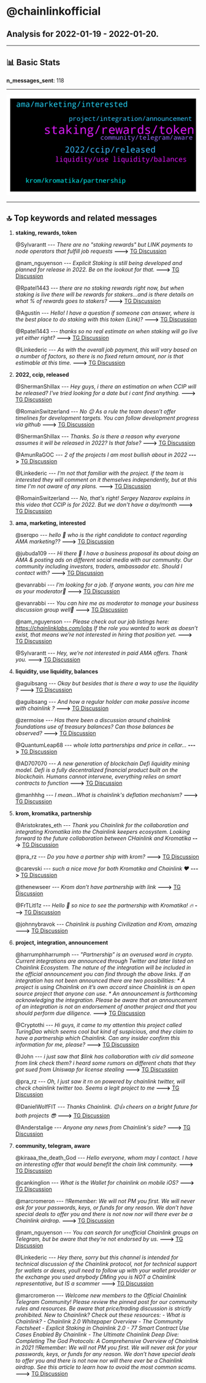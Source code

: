 # **@chainlinkofficial**
 ## Analysis for **2022-01-19** - **2022-01-20**.

---

## 📊 **Basic Stats**

**n_messages_sent**: 118

---
![wordcloud](chainlinkofficial_1Days_wordcloud.png)

---


## 🔝 **Top keywords and related messages**

1. **staking, rewards, token**

    @Sylvarantt --- *There are no "staking rewards" but LINK payments to node operators that fulfill job requests* **--->** [TG Discussion](https://t.me/chainlinkofficial/366495)

    @nam_nguyenson --- *Explicit Staking is still being developed and planned for release in 2022. Be on the lookout for that.* **--->** [TG Discussion](https://t.me/chainlinkofficial/366263)

    @Rpatel1443 --- *there are no staking rewards right now, but when staking is live there will be rewards for stakers...and is there details on what % of rewards goes to stakers?* **--->** [TG Discussion](https://t.me/chainlinkofficial/366499)

    @Agustín --- *Hello! I have a question if someone can answer, where is the best place to do staking with this token (Link)?* **--->** [TG Discussion](https://t.me/chainlinkofficial/366375)

    @Rpatel1443 --- *thanks so no real estimate on when staking will go live yet either right?* **--->** [TG Discussion](https://t.me/chainlinkofficial/366503)

    @Linkederic --- *As with the overall job payment, this will vary based on a number of factors, so there is no fixed return amount, nor is that estimable at this time.* **--->** [TG Discussion](https://t.me/chainlinkofficial/366501)

2. **2022, ccip, released**

    @ShermanShillax --- *Hey guys, i there an estimation on when CCIP will be released? I've tried looking for a date but i cant find anything.* **--->** [TG Discussion](https://t.me/chainlinkofficial/366381)

    @RomainSwitzerland --- *No 😌 As a rule the team doesn’t offer timelines for development targets. You can follow development progress via github* **--->** [TG Discussion](https://t.me/chainlinkofficial/366382)

    @ShermanShillax --- *Thanks. So is there a reason why everyone assumes it will be released in 2022? Is that false?* **--->** [TG Discussion](https://t.me/chainlinkofficial/366383)

    @AmunRaGOC --- *2 of the projects I am most bullish about in 2022* **--->** [TG Discussion](https://t.me/chainlinkofficial/366672)

    @Linkederic --- *I'm not that familiar with the project. If the team is interested they will comment on it themselves independently, but at this time I'm not aware of any plans.* **--->** [TG Discussion](https://t.me/chainlinkofficial/366445)

    @RomainSwitzerland --- *No, that's right! Sergey Nazarov explains in this video that CCIP is for 2022. But we don't have a day/month* **--->** [TG Discussion](https://t.me/chainlinkofficial/366384)

3. **ama, marketing, interested**

    @serqpo --- *hello 🥰 who is the right candidate to contact regarding AMA marketing??* **--->** [TG Discussion](https://t.me/chainlinkofficial/366715)

    @jubuda109 --- *Hi there 👋  I have a business proposal its about doing an AMA & posting ads on different social media with our community. Our community including  investors, traders, ambassador etc. Should I contact with?* **--->** [TG Discussion](https://t.me/chainlinkofficial/366635)

    @evanrabbi --- *I'm looking for a job. If anyone wants, you can hire me as your moderator🙂* **--->** [TG Discussion](https://t.me/chainlinkofficial/366226)

    @evanrabbi --- *You can hire me as moderator to manage your business discussion group well🙂* **--->** [TG Discussion](https://t.me/chainlinkofficial/366270)

    @nam_nguyenson --- *Please check out our job listings here: https://chainlinklabs.com/jobs  If the role you wanted to work as doesn’t exist, that means we’re not interested in hiring that position yet.* **--->** [TG Discussion](https://t.me/chainlinkofficial/366271)

    @Sylvarantt --- *Hey, we’re not interested in paid AMA offers. Thank you.* **--->** [TG Discussion](https://t.me/chainlinkofficial/366721)

4. **liquidity, use liquidity, balances**

    @aguibsang --- *Okay but besides that is there a way to use the liquidity ?* **--->** [TG Discussion](https://t.me/chainlinkofficial/366264)

    @aguibsang --- *And how a regular holder can make passive income with chainlink ?* **--->** [TG Discussion](https://t.me/chainlinkofficial/366262)

    @zermoise --- *Has there been a discussion around chainlink foundations use of treasury balances? Can those balances be observed?* **--->** [TG Discussion](https://t.me/chainlinkofficial/366768)

    @QuantumLeap68 --- *whole lotta partnerships and price in cellar…* **--->** [TG Discussion](https://t.me/chainlinkofficial/366462)

    @AD707070 --- *A new generation of blockchain Defi liquidity mining model. Defi is a fully decentralized financial product built on the blockchain. Humans cannot intervene, everything relies on smart contracts to function* **--->** [TG Discussion](https://t.me/chainlinkofficial/366927)

    @manhhhg --- *I mean...What is chainlink's deflation mechanism?* **--->** [TG Discussion](https://t.me/chainlinkofficial/366282)

5. **krom, kromatika, partnership**

    @Aristokrates_eth --- *Thank you Chainlink for the collaboration and integrating Kromatika into the Chainlink keepers ecosystem. Looking forward to the future collaboration between CHainlink and Kromatika* **--->** [TG Discussion](https://t.me/chainlinkofficial/366424)

    @pra_rz --- *Do you have a partner ship with krom?* **--->** [TG Discussion](https://t.me/chainlinkofficial/366407)

    @carevski --- *such a nice move for both Kromatika and Chainlink ❤️* **--->** [TG Discussion](https://t.me/chainlinkofficial/366429)

    @thenewseer --- *Krom don’t have partnership with link* **--->** [TG Discussion](https://t.me/chainlinkofficial/366423)

    @FrTLitl1z --- *Hello 👋 so nice to see the partnership with Kromatika! 🔥* **--->** [TG Discussion](https://t.me/chainlinkofficial/366399)

    @johnnybravok --- *Chainlink is pushing Civilization and Krom, amazing* **--->** [TG Discussion](https://t.me/chainlinkofficial/366406)

6. **project, integration, announcement**

    @harrumphharrumph --- *"Partnership” is an overused word in crypto.  Current integrations are announced through Twitter and later listed on Chainlink Ecosystem.  The nature of the integration will be included in the official announcement you can find through the above links.  If an integration has not been announced there are two possibilities: * A project is using Chainlink on it’s own accord since Chainlink is an open source project that anyone can use. * An announcement is forthcoming acknowledging the integration.  Please be aware that an announcement of an integration is not an endorsement of another project and that you should perform due diligence.* **--->** [TG Discussion](https://t.me/chainlinkofficial/366413)

    @Cryptothi --- *Hi guys, it came to my attention this project called TuringDao which seems cool but kind of suspicious, and they claim to have a partnership which Chainlink. Can any insider confirm this information for me, please?* **--->** [TG Discussion](https://t.me/chainlinkofficial/366925)

    @John --- *i just saw that $link has collaboration with civ  did someone from link check them? i heard some rumors on different chats that they got sued from Uniswap for license stealing* **--->** [TG Discussion](https://t.me/chainlinkofficial/366562)

    @pra_rz --- *Oh, I just saw it rn on powered by chainlink twitter, will check chainlink twitter too. Seems a legit project to me* **--->** [TG Discussion](https://t.me/chainlinkofficial/366414)

    @DanielWolfFIT --- *Thanks Chainlink. 😊👍 cheers on a bright future for both projects 😎* **--->** [TG Discussion](https://t.me/chainlinkofficial/366428)

    @Anderstalige --- *Anyone any news from Chainlink's side?* **--->** [TG Discussion](https://t.me/chainlinkofficial/366442)

7. **community, telegram, aware**

    @kiraaa_the_death_God --- *Hello everyone, whom may I contact. I have an interesting offer that would benefit the chain link community.* **--->** [TG Discussion](https://t.me/chainlinkofficial/366243)

    @cankinglion --- *What is the Wallet for chainlink on mobile iOS?* **--->** [TG Discussion](https://t.me/chainlinkofficial/366903)

    @marcromeron --- *‼️Remember: We will not PM you first. We will never ask for your passwords, keys, or funds for any reason. We don’t have special deals to offer you and there is not now nor will there ever be a Chainlink airdrop.* **--->** [TG Discussion](https://t.me/chainlinkofficial/366914)

    @nam_nguyenson --- *You can search for unofficial Chainlink groups on Telegram, but be aware that they’re not endorsed by us.* **--->** [TG Discussion](https://t.me/chainlinkofficial/366269)

    @Linkederic --- *Hey there, sorry but this channel is intended for technical discussion of the Chainlink protocol, not for technical support for wallets or dexes, youll need to follow up with your wallet provider or the exchange you used  anybody DMing you is NOT a Chainlink representative, but IS a scammer* **--->** [TG Discussion](https://t.me/chainlinkofficial/366155)

    @marcromeron --- *Welcome new members to the Official Chainlink Telegram Community!  Please review the pinned post for our community rules and resources.   Be aware that price/trading discussion is strictly prohibited.  New to Chainlink? Check out these resources:  - What is Chainlink? - Chainlink 2.0 Whitepaper Overview - The Community Factsheet - Explicit Staking in Chainlink 2.0  - 77 Smart Contract Use Cases Enabled By Chainlink  - The Ultimate Chainlink Deep Dive: Completing The God Protocols: A Comprehensive Overview of Chainlink in 2021   ‼️Remember: We will not PM you first. We will never ask for your passwords, keys, or funds for any reason. We don’t have special deals to offer you and there is not now nor will there ever be a Chainlink airdrop. See this article to learn how to avoid the most common scams.* **--->** [TG Discussion](https://t.me/chainlinkofficial/366115)

